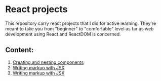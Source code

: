 # React projects

This repository carry react projects that I did for active learning. They're meant to take you from "beginner" to "comfortable" level as far as web development using React and ReactDOM is concerned.

## Content:

1. [Creating and nesting components](https://github.com/olumpeter/react-projects/tree/main/001-creating-and-nesting-components)
1. [Writing markup with JSX](https://github.com/olumpeter/react-projects/tree/main/002-writing-markup-with-jsx)
1. [Writing markup with JSX](https://github.com/olumpeter/react-projects/tree/main/003-adding-styles)
